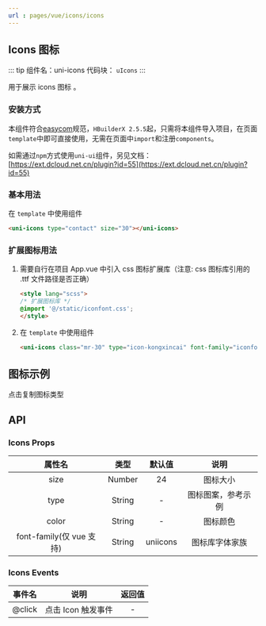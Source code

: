 ```yaml
---
url : pages/vue/icons/icons
---
```


## Icons 图标
::: tip 组件名：uni-icons
代码块： `uIcons`
:::

用于展示 icons 图标 。

### 安装方式

本组件符合[easycom](https://uniapp.dcloud.io/collocation/pages?id=easycom)规范，`HBuilderX 2.5.5`起，只需将本组件导入项目，在页面`template`中即可直接使用，无需在页面中`import`和注册`components`。

如需通过`npm`方式使用`uni-ui`组件，另见文档：[https://ext.dcloud.net.cn/plugin?id=55](https://ext.dcloud.net.cn/plugin?id=55)

### 基本用法

在 ``template`` 中使用组件

```html
<uni-icons type="contact" size="30"></uni-icons>
```

### 扩展图标用法

1. 需要自行在项目 App.vue 中引入 css 图标扩展库（注意: css 图标库引用的 .ttf 文件路径是否正确）
	
	```html
	<style lang="scss">
	/* 扩展图标库 */
	@import '@/static/iconfont.css';
	</style>
	```
2. 在 ``template`` 中使用组件

	```html
	<uni-icons class="mr-30" type="icon-kongxincai" font-family="iconfont" color="#007AFF" size="20"></uni-icons>
	```


## 图标示例

点击复制图标类型

<icons-layouts></icons-layouts>

## API

### Icons Props

|属性名	|类型		|默认值	|说明				|
|:-:	|:-:		|:-:	|:-:				|
|size	|Number		|24		|图标大小			|
|type	|String		|-		|图标图案，参考示例	|
|color	|String		|-		|图标颜色			|
|font-family(仅 vue 支持)	|String		|uniicons		|图标库字体家族			|


### Icons Events
|事件名	|说明			|返回值|
|:-:	|:-:			|:-:  |
|@click|点击 Icon 触发事件|-    |

